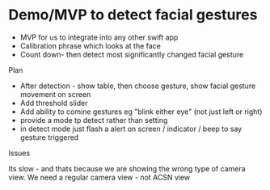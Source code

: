 # Demo/MVP to detect facial gestures

- MVP for us to integrate into any other swift app
- Calibration phrase which looks at the face
- Count down- then detect most significantly changed facial gesture

Plan

- After detection - show table, then choose gesture, show facial gesture movement on screen 
- Add threshold slider
- Add ability to comine gestures eg "blink either eye" (not just left or right)
- provide a mode tp detect rather than setting
- in detect mode just flash a alert on screen / indicator / beep to say gesture triggered




Issues

Its slow - and thats because we are showing the wrong type of camera view. We need a regular camera view - not ACSN view









